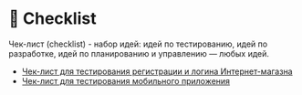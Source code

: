 # 📃 Сhecklist

Чек-лист (checklist) - набор идей: идей по тестированию, идей по разработке, идей по планированию и управлению — любых идей.

- [Чек-лист для тестирования регистрации и логина Интернет-магазна](https://docs.google.com/spreadsheets/d/1T-yvp-3t8tJS49fYFjlkjQxNhdDMHol7uQj8YxXxhgE/edit?usp=sharing)
- [Чек-лист для тестирования мобильного приложения](https://docs.google.com/spreadsheets/d/18Y3AB5djiuxbUR1V0rbdYeoKX98hpPxK0OHf_Ma0hXQ/edit?usp=sharing)
